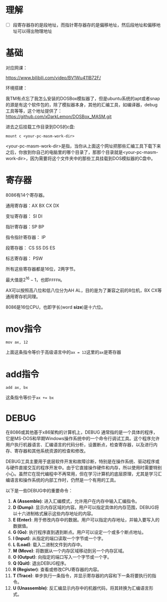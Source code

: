 # 理解

- [ ] 段寄存器存的是段地址，而指针寄存器存的是偏移地址，然后段地址和偏移地址可以得出物理地址

# 基础

对应网课：

https://www.bilibili.com/video/BV1Wu411B72F/

环境搭建：

我TM有点忘了我怎么安装的DOSBox模拟器了，但是ubuntu系统的apt或者snap的源是有这个软件包的，除了模拟器本身，其他的汇编工具，如编译器，debug工具等等，这个地址提供了：https://github.com/xDarkLemon/DOSBox_MASM.git

进去之后挂载工作目录到DOS的c盘:
```
mount c <your-pc-masm-work-dir>
```

 <your-pc-masm-work-dir\>是指，当你从上面这个网址把那些汇编工具下载下来之后，你放到你自己的电脑里的哪个目录了，那那个目录就是<your-pc-masm-work-dir\>，因为需要将这个文件夹中的那些工具挂载到DOS模拟器的C盘中。

# 寄存器

8086有14个寄存器。

通用寄存器：AX BX CX DX

变址寄存器： SI DI

指针寄存器：SP BP

指令指针寄存器： IP

段寄存器： CS SS DS ES

标志寄存器： PSW

所有这些寄存器都是16位，2两字节。 

最大值是$2^{16}-1$，也即`FFFFH`。

AX可以按照高八位和低八位分为AH AL，目的是为了兼容之前的8位机，BX CX等通用寄存机同理。

8086是16位CPU，也即字长(word **size**)是十六位。

# mov指令

```assembly
mov ax, 12 
```

上面这条指令等价于高级语言中的`ax = 12`这里的`ax`是寄存器

# add指令

```assembly
add ax, bx
```

这条指令等价于`ax += bx`

# DEBUG

在8086或其他基于x86架构的计算机上，DEBUG 通常指的是一个具体的程序，它是MS-DOS和早期Windows操作系统中的一个命令行调试工具。这个程序允许用户执行机器语言、汇编语言的代码分析，设置断点，检查寄存器，以及进行内存、寄存器和其他系统资源的检查和修改。

DEBUG工具主要用于底层软件开发和故障诊断，特别是在操作系统、驱动程序或与硬件直接交互的程序开发中。由于它直接操作硬件和内存，所以使用时需要特别小心。虽然它在现代编程中不再常用，但在学习计算机的底层原理，尤其是学习汇编语言和操作系统的内部工作时，仍然是一个有用的工具。

以下是一些DEBUG中的重要命令：

1. **A (Assemble)**: 进入汇编模式，允许用户在内存中输入汇编指令。
2. **D (Dump)**: 显示内存区域的内容。用户可以指定具体的内存范围，DEBUG将以十六进制格式展示这些内存地址的内容。
3. **E (Enter)**: 用于修改内存中的数据。用户可以指定内存地址，并输入要写入的数据值。
4. **G (Go)**: 执行程序直到遇到断点。用户可以设定一个或多个断点地址。
5. **I (Input)**: 从指定的端口读取一个字节或一个字。
6. **L (Load)**: 载入二进制文件到内存中。
7. **M (Move)**: 将数据从一个内存区域移动到另一个内存区域。
8. **O (Output)**: 向指定的端口写入一个字节或一个字。
9. **Q (Quit)**: 退出DEBUG程序。
10. **R (Register)**: 查看或修改CPU寄存器的内容。
11. **T (Trace)**: 单步执行一条指令，并显示寄存器的内容和下一条将要执行的指令。
12. **U (Unassemble)**: 反汇编显示内存中的机器代码，将其转换为汇编语言形式。